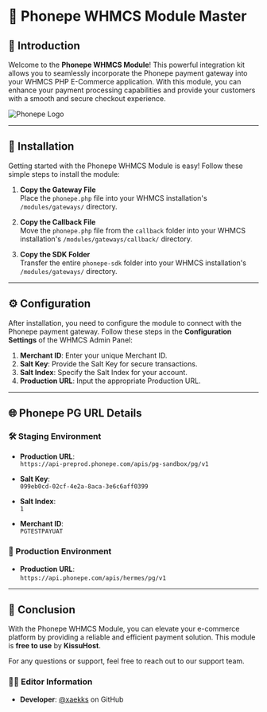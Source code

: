 # 📱 Phonepe WHMCS Module Master

## 🌟 Introduction

Welcome to the **Phonepe WHMCS Module**! This powerful integration kit allows you to seamlessly incorporate the Phonepe payment gateway into your WHMCS PHP E-Commerce application. With this module, you can enhance your payment processing capabilities and provide your customers with a smooth and secure checkout experience.

![Phonepe Logo](https://img.icons8.com/?size=100&id=OYtBxIlJwMGA&format=png&color=000000) <!-- Replace with actual image URL -->

---

## 🚀 Installation

Getting started with the Phonepe WHMCS Module is easy! Follow these simple steps to install the module:

1. **Copy the Gateway File**  
   Place the `phonepe.php` file into your WHMCS installation's `/modules/gateways/` directory.



2. **Copy the Callback File**  
   Move the `phonepe.php` file from the `callback` folder into your WHMCS installation's `/modules/gateways/callback/` directory.



3. **Copy the SDK Folder**  
   Transfer the entire `phonepe-sdk` folder into your WHMCS installation's `/modules/gateways/` directory.



---

## ⚙️ Configuration

After installation, you need to configure the module to connect with the Phonepe payment gateway. Follow these steps in the **Configuration Settings** of the WHMCS Admin Panel:

1. **Merchant ID**: Enter your unique Merchant ID.
2. **Salt Key**: Provide the Salt Key for secure transactions.
3. **Salt Index**: Specify the Salt Index for your account.
4. **Production URL**: Input the appropriate Production URL.



---

## 🌐 Phonepe PG URL Details

### 🛠️ Staging Environment
- **Production URL**:  
  `https://api-preprod.phonepe.com/apis/pg-sandbox/pg/v1`
  
- **Salt Key**:  
  `099eb0cd-02cf-4e2a-8aca-3e6c6aff0399`
  
- **Salt Index**:  
  `1`
  
- **Merchant ID**:  
  `PGTESTPAYUAT`

### 🚀 Production Environment
- **Production URL**:  
  `https://api.phonepe.com/apis/hermes/pg/v1`

---

## 🎉 Conclusion

With the Phonepe WHMCS Module, you can elevate your e-commerce platform by providing a reliable and efficient payment solution. This module is **free to use** by **KissuHost**. 

For any questions or support, feel free to reach out to our support team.

### 👨‍💻 Editor Information
- **Developer**: [@xaekks](https://github.com/xaekks) on GitHub
